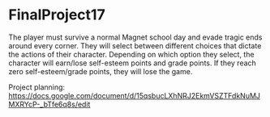 # FinalProject17
The player must survive a normal Magnet school day and evade tragic ends around every corner. They will select between different choices that dictate the actions of their character. Depending on which option they select, the character will earn/lose self-esteem points and grade points. If they reach zero self-esteem/grade points, they will lose the game.

Project planning: https://docs.google.com/document/d/15qsbucLXhNRJ2EkmVSZTFdkNuMJMXRYcP-_bTfe6q8s/edit 
